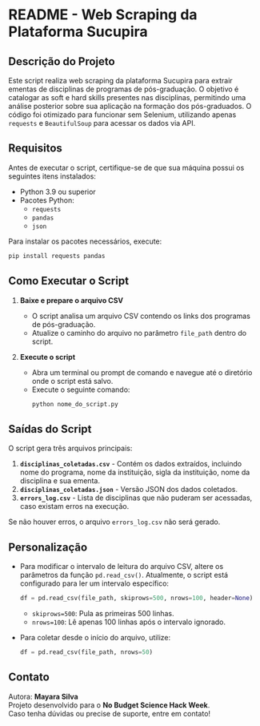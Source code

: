 # README - Web Scraping da Plataforma Sucupira

## Descrição do Projeto

Este script realiza web scraping da plataforma Sucupira para extrair ementas de disciplinas de programas de pós-graduação. O objetivo é catalogar as soft e hard skills presentes nas disciplinas, permitindo uma análise posterior sobre sua aplicação na formação dos pós-graduados. O código foi otimizado para funcionar sem Selenium, utilizando apenas `requests` e `BeautifulSoup` para acessar os dados via API.

## Requisitos

Antes de executar o script, certifique-se de que sua máquina possui os seguintes itens instalados:

- Python 3.9 ou superior
- Pacotes Python:
  - `requests`
  - `pandas`
  - `json`

Para instalar os pacotes necessários, execute:
```sh
pip install requests pandas
```

## Como Executar o Script

1. **Baixe e prepare o arquivo CSV**
   - O script analisa um arquivo CSV contendo os links dos programas de pós-graduação.
   - Atualize o caminho do arquivo no parâmetro `file_path` dentro do script.

2. **Execute o script**
   - Abra um terminal ou prompt de comando e navegue até o diretório onde o script está salvo.
   - Execute o seguinte comando:
     ```sh
     python nome_do_script.py
     ```

## Saídas do Script

O script gera três arquivos principais:

1. **`disciplinas_coletadas.csv`** - Contém os dados extraídos, incluindo nome do programa, nome da instituição, sigla da instituição, nome da disciplina e sua ementa.
2. **`disciplinas_coletadas.json`** - Versão JSON dos dados coletados.
3. **`errors_log.csv`** - Lista de disciplinas que não puderam ser acessadas, caso existam erros na execução.

Se não houver erros, o arquivo `errors_log.csv` não será gerado.

## Personalização

- Para modificar o intervalo de leitura do arquivo CSV, altere os parâmetros da função `pd.read_csv()`. Atualmente, o script está configurado para ler um intervalo específico:
  ```python
  df = pd.read_csv(file_path, skiprows=500, nrows=100, header=None)
  ```
  - `skiprows=500`: Pula as primeiras 500 linhas.
  - `nrows=100`: Lê apenas 100 linhas após o intervalo ignorado.

- Para coletar desde o início do arquivo, utilize:
  ```python
  df = pd.read_csv(file_path, nrows=50)
  ```

## Contato

Autora: **Mayara Silva**  
Projeto desenvolvido para o **No Budget Science Hack Week**.  
Caso tenha dúvidas ou precise de suporte, entre em contato!

